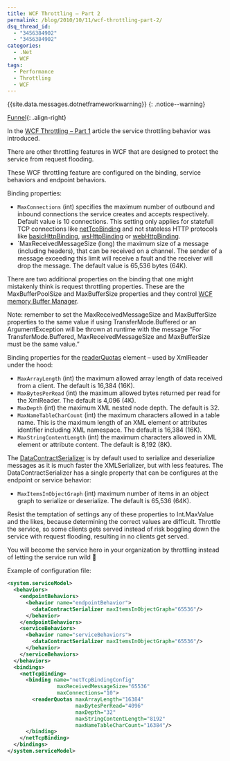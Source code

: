 ```yaml
---
title: WCF Throttling – Part 2
permalink: /blog/2010/10/11/wcf-throttling-part-2/
dsq_thread_id:
  - "3456384902"
  - "3456384902"
categories:
  - .Net
  - WCF
tags:
  - Performance
  - Throttling
  - WCF
---
```

{{site.data.messages.dotnetframeworkwarning}}
{: .notice--warning}

[Funnel](/wp-content/uploads/Funnel.jpg){: .align-right}

In the [WCF Throttling – Part 1](/blog/2010/10/06/wcf-throttling-part-1/ "WCF Throttling - Part 1") article the service throttling behavior was introduced.

There are other throttling features in WCF that are designed to protect the service from request flooding.

These WCF throttling feature are configured on the binding, service behaviors and endpoint behaviors.

Binding properties:

* `MaxConnections` (int) specifies the maximum number of outbound and inbound connections the service creates and accepts respectively. Default value is 10 connections. This setting only applies for statefull TCP connections like [netTcpBinding](http://msdn.microsoft.com/en-us/library/system.servicemodel.configuration.nettcpbindingelement.aspx "netTcpBinding configuration on MSDN") and not stateless HTTP protocols like [basicHttpBinding](http://msdn.microsoft.com/en-us/library/system.servicemodel.configuration.basichttpbindingelement.aspx "basicHttpBinding configuration on MSDN"), [wsHttpBinding](http://msdn.microsoft.com/en-us/library/system.servicemodel.configuration.wshttpbindingelement.aspx "wsHttpBinding configuration on MSDN") or [webHttpBinding](http://msdn.microsoft.com/en-us/library/bb412176.aspx "webHttpBinding configuration on MSDN").
* `MaxReceivedMessageSize (long) the maximum size of a message (including headers), that can be received on a channel. The sender of a message exceeding this limit will receive a fault and the receiver will drop the message. The default value is 65,536 bytes (64K).

There are two additional properties on the binding that one might mistakenly think is request throttling properties. These are the MaxBufferPoolSize and MaxBufferSize properties and they control [WCF memory Buffer Manager](http://obsessivelycurious.blogspot.com/2008/04/wcf-memory-buffer-management.html "Detailed explanation of the WCF memory Buffer Manager").

Note: remember to set the MaxReceivedMessageSize and MaxBufferSize properties to the same value if using TransferMode.Buffered or an ArgumentException will be thrown at runtime with the message “For TransferMode.Buffered, MaxReceivedMessageSize and MaxBufferSize must be the same value.”

Binding properties for the [readerQuotas](http://msdn.microsoft.com/en-us/library/ms731325.aspx "readerQuotas element on MSDN") element – used by XmlReader under the hood:

* `MaxArrayLength` (int) the maximum allowed array length of data received from a client. The default is 16,384 (16K).
* `MaxBytesPerRead` (int) the maximum allowed bytes returned per read for the XmlReader. The default is 4,096 (4K).
* `MaxDepth` (int) the maximum XML nested node depth. The default is 32.
* `MaxNameTableCharCount` (int) the maximum characters allowed in a table name. This is the maximum length of an XML element or attributes identifier including XML namespace. The default is 16,384 (16K).
* `MaxStringContentLength` (int) the maximum characters allowed in XML element or attribute content. The default is 8,192 (8K).

The [DataContractSerializer](http://msdn.microsoft.com/en-us/library/ms405768.aspx "DataContractSerializer on MSDN") is by default used to serialize and deserialize messages as it is much faster the XMLSerializer, but with less features. The DataContractSerializer has a single property that can be configures at the endpoint or service behavior:

* `MaxItemsInObjectGraph` (int) maximum number of items in an object graph to serialize or deserialize. The default is 65,536 (64K).

Resist the temptation of settings any of these properties to Int.MaxValue and the likes, because determining the correct values are difficult. Throttle the service, so some clients gets served instead of risk boggling down the service with request flooding, resulting in no clients get served.

You will become the service hero in your organization by throttling instead of letting the service run wild 🙂

Example of configuration file:

```xml
<system.serviceModel>
  <behaviors>
    <endpointBehaviors>
      <behavior name="endpointBehavior">
        <dataContractSerializer maxItemsInObjectGraph="65536"/>
      </behavior>
    </endpointBehaviors>
    <serviceBehaviors>
      <behavior name="serviceBehaviors">
        <dataContractSerializer maxItemsInObjectGraph="65536"/>
      </behavior>
    </serviceBehaviors>
  </behaviors>
  <bindings>
    <netTcpBinding>
      <binding name="netTcpBindingConfig"
                maxReceivedMessageSize="65536"
                maxConnections="10">
        <readerQuotas maxArrayLength="16384"
                      maxBytesPerRead="4096"
                      maxDepth="32"
                      maxStringContentLength="8192"
                      maxNameTableCharCount="16384"/>
      </binding>
    </netTcpBinding>
  </bindings>
</system.serviceModel>
```
